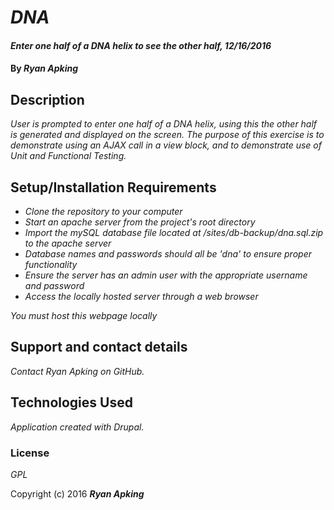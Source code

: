 # _DNA_

#### _Enter one half of a DNA helix to see the other half, 12/16/2016_

#### By _**Ryan Apking**_

## Description

_User is prompted to enter one half of a DNA helix, using this the other half is generated and displayed on the screen. The purpose of this exercise is to demonstrate using an AJAX call in a view block, and to demonstrate use of Unit and Functional Testing._

## Setup/Installation Requirements

* _Clone the repository to your computer_
* _Start an apache server from the project's root directory_
* _Import the mySQL database file located at /sites/db-backup/dna.sql.zip to the apache server_
* _Database names and passwords should all be 'dna' to ensure proper functionality_
* _Ensure the server has an admin user with the appropriate username and password_
* _Access the locally hosted server through a web browser_

_You must host this webpage locally_

## Support and contact details

_Contact Ryan Apking on GitHub._

## Technologies Used

_Application created with Drupal._

### License

*GPL*

Copyright (c) 2016 **_Ryan Apking_**
